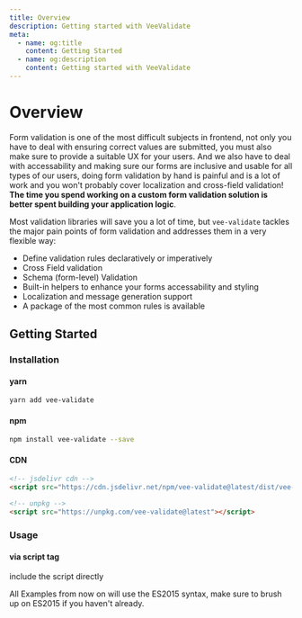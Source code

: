 ```yaml
---
title: Overview
description: Getting started with VeeValidate
meta:
  - name: og:title
    content: Getting Started
  - name: og:description
    content: Getting started with VeeValidate
---
```


# Overview

Form validation is one of the most difficult subjects in frontend, not only you have to deal with ensuring correct values are submitted, you must also make sure to provide a suitable UX for your users. And we also have to deal with accessability and making sure our forms are inclusive and usable for all types of our users, doing form validation by hand is painful and is a lot of work and you won't probably cover localization and cross-field validation! **The time you spend working on a custom form validation solution is better spent building your application logic**.

Most validation libraries will save you a lot of time, but `vee-validate` tackles the major pain points of form validation and addresses them in a very flexible way:

- Define validation rules declaratively or imperatively
- Cross Field validation
- Schema (form-level) Validation
- Built-in helpers to enhance your forms accessability and styling
- Localization and message generation support
- A package of the most common rules is available

## Getting Started

### Installation

#### yarn

```bash
yarn add vee-validate
```

#### npm

```bash
npm install vee-validate --save
```

#### CDN

```html
<!-- jsdelivr cdn -->
<script src="https://cdn.jsdelivr.net/npm/vee-validate@latest/dist/vee-validate.js"></script>

<!-- unpkg -->
<script src="https://unpkg.com/vee-validate@latest"></script>
```

### Usage

#### via script tag

include the script directly

<!-- TODO: Script tag tutorial -->

<doc-tip>
 
All Examples from now on will use the ES2015 syntax, make sure to brush up on ES2015 if you haven't already.

</doc-tip>

<!-- TODO: Add basic example of entire form and a gist -->
